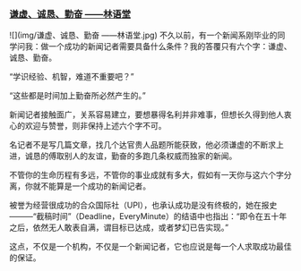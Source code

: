 ### [谦虚、诚恳、勤奋 ——林语堂](http://www.jianshu.com/p/3b1bb79bae41)

![](img/谦虚、诚恳、勤奋 ——林语堂.jpg)
不久以前，有一个新闻系刚毕业的同学问我：做一个成功的新闻记者需要具备什么条件？我的答覆只有六个字：谦虚、诚恳、勤奋。

“学识经验、机智，难道不重要吧？”

“这些都是时间加上勤奋所必然产生的。”

新闻记者接触面广，关系容易建立，要想暴得名利并非难事，但想长久得到他人衷心的欢迎与赞誉，则非保持上述六个字不可。

名记者不是写几篇文章，找几个达官贵人品题所能获致，他必须谦虚的不断求上进，诚恳的傅取别人的友谊，勤奋的多跑几条权威而独家的新闻。

不管你的生命历程有多远，不管你的事业成就有多大，假如有一天你与这六个字分离，你就不能算是一个成功的新闻记者。

被誉为经营很成功的合众国际社（UPI），也承认成功是没有终极的，她在报史———“截稿时间”（Deadline，EveryMinute）的结语中也指出：“即令在五十年之后，依然无人敢表自满，谓目标已达成，或者梦幻已告实现。”

这点，不仅是一个机构，不仅是一个新闻记者，它也应说是每一个人求取成功最佳的保证。
